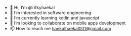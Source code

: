 - 👋 Hi, I’m @rifkyhaekal
- 👀 I’m interested in software engineering
- 🌱 I’m currently learning kotlin and javascript
- 💞️ I’m looking to collaborate on mobile apps development
- 📫 How to reach me haekalhaekal001@gmail.com

<!---
haekal2/haekal2 is a ✨ special ✨ repository because its `README.md` (this file) appears on your GitHub profile.
You can click the Preview link to take a look at your changes.
--->
